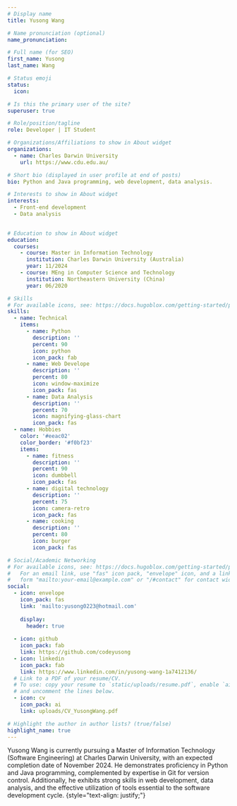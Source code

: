 ```yaml
---
# Display name
title: Yusong Wang

# Name pronunciation (optional)
name_pronunciation: 

# Full name (for SEO)
first_name: Yusong
last_name: Wang

# Status emoji
status:
  icon: 

# Is this the primary user of the site?
superuser: true

# Role/position/tagline
role: Developer | IT Student

# Organizations/Affiliations to show in About widget
organizations:
  - name: Charles Darwin University
    url: https://www.cdu.edu.au/

# Short bio (displayed in user profile at end of posts)
bio: Python and Java programming, web development, data analysis.

# Interests to show in About widget
interests:
  - Front-end development
  - Data analysis
 

# Education to show in About widget
education:
  courses:
    - course: Master in Information Technology
      institution: Charles Darwin University (Australia)
      year: 11/2024
    - course: MEng in Computer Science and Technology
      institution: Northeastern University (China)
      year: 06/2020

# Skills
# For available icons, see: https://docs.hugoblox.com/getting-started/page-builder/#icons
skills:
  - name: Technical
    items:
      - name: Python
        description: ''
        percent: 90
        icon: python
        icon_pack: fab
      - name: Web Develope
        description: ''
        percent: 80
        icon: window-maximize
        icon_pack: fas
      - name: Data Analysis
        description: ''
        percent: 70
        icon: magnifying-glass-chart
        icon_pack: fas
  - name: Hobbies
    color: '#eeac02'
    color_border: '#f0bf23'
    items:
      - name: fitness
        description: ''
        percent: 90
        icon: dumbbell
        icon_pack: fas
      - name: digital technology
        description: ''
        percent: 75
        icon: camera-retro
        icon_pack: fas
      - name: cooking
        description: ''
        percent: 80
        icon: burger
        icon_pack: fas

# Social/Academic Networking
# For available icons, see: https://docs.hugoblox.com/getting-started/page-builder/#icons
#   For an email link, use "fas" icon pack, "envelope" icon, and a link in the
#   form "mailto:your-email@example.com" or "/#contact" for contact widget.
social:
  - icon: envelope
    icon_pack: fas
    link: 'mailto:yusong0223@hotmail.com'
  
    display:
      header: true
  
  - icon: github
    icon_pack: fab
    link: https://github.com/codeyusong
  - icon: linkedin
    icon_pack: fab
    link: https://www.linkedin.com/in/yusong-wang-1a7412136/
  # Link to a PDF of your resume/CV.
  # To use: copy your resume to `static/uploads/resume.pdf`, enable `ai` icons in `params.yaml`,
  # and uncomment the lines below.
  - icon: cv
    icon_pack: ai
    link: uploads/CV_YusongWang.pdf

# Highlight the author in author lists? (true/false)
highlight_name: true
---
```


Yusong Wang is currently pursuing a Master of Information Technology (Software Engineering) at Charles Darwin University, with an expected completion date of November 2024. He demonstrates proficiency in Python and Java programming, complemented by expertise in Git for version control. Additionally, he exhibits strong skills in web development, data analysis, and the effective utilization of tools essential to the software development cycle.
{style="text-align: justify;"}
